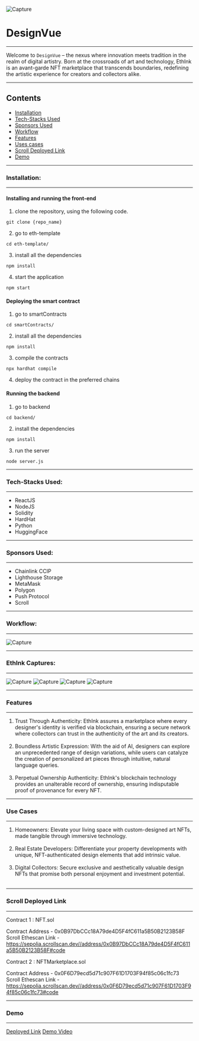 ![Capture](https://github.com/Praneetha29/ETHIndia/blob/main/public/capture.jpeg)

# DesignVue
---

Welcome to `DesignVue` – the nexus where innovation meets tradition in the realm of digital artistry. Born at the crossroads of art and technology, EthInk is an avant-garde NFT marketplace that transcends boundaries, redefining the artistic experience for creators and collectors alike.

--------

Contents
---

* [Installation](#installation)
* [Tech-Stacks Used](#tech-stacks-used)
* [Sponsors Used](#sponsors-used)
* [Workflow](#workflow)
* [Features](#features)
* [Uses cases](#use-cases)
* [Scroll Deployed Link](#scroll-deployed-link)
* [Demo](#demo)

--------

### Installation:
---
#### Installing and running the front-end
1. clone the repository, using the following code. 
```
git clone {repo_name}
```
2.  go to eth-template 
```
cd eth-template/
```
3. install all the dependencies 
```
npm install
```
4. start the application 
```
npm start
```

#### Deploying the smart contract 
1. go to smartContracts 
```
cd smartContracts/
```
2. install all the dependencies 
```
npm install
```
3. compile the contracts 
```
npx hardhat compile
```
4. deploy the contract in the preferred chains

#### Running the backend
1. go to backend
```
cd backend/
```
2. install the dependencies 
```
npm install
```
3. run the server 
```
node server.js
```

--------

### Tech-Stacks Used:
---

- ReactJS
- NodeJS
- Solidity
- HardHat
- Python
- HuggingFace

--------

### Sponsors Used:
---

- Chainlink CCIP
- Lighthouse Storage
- MetaMask
- Polygon
- Push Protocol
- Scroll

--------

### Workflow:

---

![Capture](https://res.cloudinary.com/divr26z8e/image/upload/v1702170250/Screenshot_2023-12-10_at_6.31.22_AM_wpc0jd.png)

--------

### EthInk Captures:

---

![Capture](https://res.cloudinary.com/divr26z8e/image/upload/v1702170419/Screenshot_2023-12-10_at_6.35.53_AM_pcvrc6.png)
![Capture](https://res.cloudinary.com/divr26z8e/image/upload/v1702170412/Screenshot_2023-12-10_at_6.36.13_AM_kmsnth.png)
![Capture](https://res.cloudinary.com/divr26z8e/image/upload/v1702170412/Screenshot_2023-12-10_at_6.36.34_AM_q6i36e.png)
![Capture](https://res.cloudinary.com/divr26z8e/image/upload/v1702170410/Screenshot_2023-12-10_at_6.36.24_AM_rww1ws.png)

--------

### Features
---
<ol>
  <li>
    Trust Through Authenticity: EthInk assures a marketplace where every designer's identity is verified via blockchain, ensuring a secure network where collectors can trust in the authenticity of the art and its creators.</li></br>
  <li>
   Boundless Artistic Expression: With the aid of AI, designers can explore an unprecedented range of design variations, while users can catalyze the creation of personalized art pieces through intuitive, natural language queries.
  </li></br>
  <li>
   Perpetual Ownership Authenticity: EthInk's blockchain technology provides an unalterable record of ownership, ensuring indisputable proof of provenance for every NFT.
  </li>
</ol>

--------

### Use Cases
---
<ol>
<li>Homeowners: Elevate your living space with custom-designed art NFTs, made tangible through immersive technology.


</li></br>
<li>Real Estate Developers: Differentiate your property developments with unique, NFT-authenticated design elements that add intrinsic value.

</li></br>
<li>
Digital Collectors: Secure exclusive and aesthetically valuable design NFTs that promise both personal enjoyment and investment potential.
</li></br>
</ol>

--------

### Scroll Deployed Link
---

Contract 1 : NFT.sol

Contract Address - 0x0B97DbCCc18A79de4D5F4fC611a5B50B2123B58F</br>
Scroll Ethescan Link - https://sepolia.scrollscan.dev//address/0x0B97DbCCc18A79de4D5F4fC611a5B50B2123B58F#code

Contract 2 : NFTMarketplace.sol

Contract Address - 0x0F6D79ecd5d71c907F61D1703F94f85c06c1fc73</br>
Scroll Ethescan Link - https://sepolia.scrollscan.dev//address/0x0F6D79ecd5d71c907F61D1703F94f85c06c1fc73#code

--------

### Demo
---
[Deployed Link](eth-india-dwaipayan25.vercel.app/)
[Demo Video](https://youtu.be/CGmxrl7Qrew)

